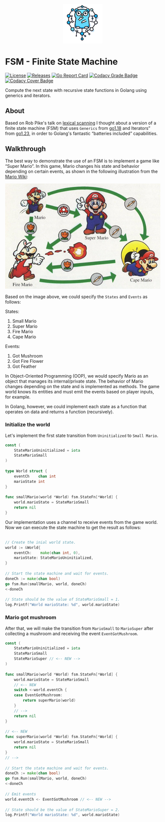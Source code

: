 <p align="center">
<img src="https://github.com/andygeiss/fsm/blob/main/logo.png?raw=true" />
</p>

# FSM - Finite State Machine

[![License](https://img.shields.io/github/license/andygeiss/fsm)](https://github.com/andygeiss/fsm/blob/master/LICENSE)
[![Releases](https://img.shields.io/github/v/release/andygeiss/fsm)](https://github.com/andygeiss/fsm/releases)
[![Go Report Card](https://goreportcard.com/badge/github.com/andygeiss/fsm)](https://goreportcard.com/report/github.com/andygeiss/fsm)
[![Codacy Grade Badge](https://app.codacy.com/project/badge/Grade/57bb148a04154ae8b7ce40cecb78947c)](https://app.codacy.com/gh/andygeiss/fsm/dashboard?utm_source=gh&utm_medium=referral&utm_content=&utm_campaign=Badge_grade)
[![Codacy Cover Badge](https://app.codacy.com/project/badge/Coverage/57bb148a04154ae8b7ce40cecb78947c)](https://app.codacy.com/gh/andygeiss/fsm/dashboard?utm_source=gh&utm_medium=referral&utm_content=&utm_campaign=Badge_coverage)

Compute the next state with recursive state functions in Golang using generics and iterators.

## About

Based on Rob Pike's talk on [lexical scanning](https://www.youtube.com/watch?v=HxaD_trXwRE)
I thought about a version of a finite state machine (FSM) that uses
`Generics` from [go1.18](https://go.dev/blog/go1.18) and
Iterators” from [go1.23](https://go.dev/blog/go1.23), in order to
Golang's fantastic “batteries included” capabilities.

## Walkthrough

The best way to demonstrate the use of an FSM is to implement a game like “Super Mario”.
In this game, Mario changes his state and behavior depending on certain events,
as shown in the following illustration from the [Mario Wiki](https://www.mariowiki.com/Super_Mario_World):

<p align="center">
<img src="https://github.com/andygeiss/fsm/blob/main/mario.png?raw=true" />
</p>

Based on the image above, we could specify the `States` and `Events` as follows:

States:
1. Small Mario
2. Super Mario
3. Fire Mario
4. Cape Mario

Events:
1. Got Mushroom
2. Got Fire Flower
3. Got Feather

In Object-Oriented Programming (OOP), we would specify Mario
as an object that manages its internal/private state.
The behavior of Mario changes depending on the state
and is implemented as methods.
The game world knows its entities and must emit the events
based on player inputs, for example.

In Golang, however, we could implement each state as a function
that operates on data and returns a function (recursively).

### Initialize the world

Let's implement the first state transition from `Uninitialized`
to `Small Mario`.

```go
const (
    StateMarioUninitialized = iota
    StateMarioSmall
)

type World struct {
    eventCh    chan int
    marioState int
}

func smallMario(world *World) fsm.StateFn[*World] {
    world.marioState = StateMarioSmall
    return nil
}
```

Our implementation uses a channel to receive events from the game world.
Now we can execute the state machine to get the result as follows:

```go

// Create the inial world state.
world := &World{
    eventCh:    make(chan int, 0),
    marioState: StateMarioUninitialized,
}

// Start the state machine and wait for events.
doneCh := make(chan bool)
go fsm.Run(smallMario, world, doneCh)
<-doneCh

// State should be the value of StateMarioSmall = 1.
log.Printf("World marioState: %d", world.marioState)
```

### Mario got mushroom

After that, we will make the transition from `MarioSmall`
to `MarioSuper` after collecting a mushroom and receiving
the event `EventGotMushroom`.

```go
const (
    StateMarioUninitialized = iota
    StateMarioSmall
    StateMarioSuper // <-- NEW -->
)

func smallMario(world *World) fsm.StateFn[*World] {
    world.marioState = StateMarioSmall
    // <-- NEW
    switch <-world.eventCh {
    case EventGotMushroom:
        return superMario(world)
    }
    // -->
    return nil
}

// <-- NEW
func superMario(world *World) fsm.StateFn[*World] {
    world.marioState = StateMarioSmall
    return nil
}
// -->

// Start the state machine and wait for events.
doneCh := make(chan bool)
go fsm.Run(smallMario, world, doneCh)
<-doneCh

// Emit events
world.eventCh <- EventGotMushroom // <-- NEW -->

// State should be the value of StateMarioSuper = 2.
log.Printf("World marioState: %d", world.marioState)
```
